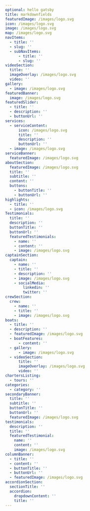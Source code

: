 ```yaml
---
optional: hello gatsby
title: markdownfields
featuredImage: /images/logo.svg
icon: /images/logo.svg
image: /images/logo.svg
map: /images/logo.svg
navItems:
  - title: ''
  - slug: ''
  - subNavItems:
      - title: ''
      - slug: ''
videoSection:
  title: ''
  imageOverlay: /images/logo.svg
  video: ''
gallery:
  - image: /images/logo.svg
featuredBanner:
  image: /images/logo.svg
featuredSlider:
  - title: ''
  - description: ''
  - buttonUrl: ''
services:
  - serviceContent:
      icon: /images/logo.svg
      title: ''
      description: ''
      buttonUrl: ''
  - image: /images/logo.svg
serviceBanner:
  featuredImage: /images/logo.svg
aboutSection:
  featuredImage: /images/logo.svg
  title: ''
  subtitle: ''
  content: ''
  buttons:
    - buttonTitle: ''
    - buttonUrl: ''
highlights:
  - title: ''
  - icon: /images/logo.svg
Testimonials:
  title: ''
  description: ''
  buttonTitle: ''
  buttonUrl: ''
  featuredTestimonials:
    - name: ''
    - content: ''
    - image: /images/logo.svg
captainSection:
  captain:
    - name: ''
    - title: ''
    - description: ''
    - image: /images/logo.svg
    - socialMedia:
        linkedin: ''
        twitter: ''
crewSection:
  crew:
    - name: ''
    - title: ''
    - image: /images/logo.svg
boats:
  - title: ''
  - description: ''
  - featuredImage: /images/logo.svg
  - boatFeatures:
      - content: ''
  - gallery:
      - image: /images/logo.svg
  - videoSection:
      title: ''
      imageOverlay: /images/logo.svg
      video: ''
chartersListing:
  - tours: ''
categories:
  - category: ''
secondaryBanner:
  title: ''
  subtitle: ''
  buttonTitle: ''
  buttonUrl: ''
  featuredImage: /images/logo.svg
testimonials:
  description: ''
  title: ''
  featuredTestimonial:
    name: ''
    content: ''
    image: /images/logo.svg
columnBanner:
  - title: ''
  - content: ''
  - buttonTitle: ''
  - buttonUrl: ''
  - featuredImage: /images/logo.svg
accordionSection:
  sectionTitle: ''
  accordion:
    dropdownContent: ''
    title: ''
---
```


<!--Use this to force Gatsby to deal with optional images-->
